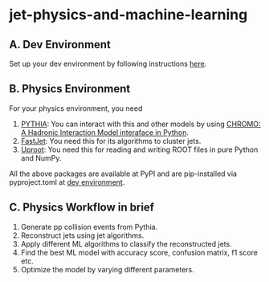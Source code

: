 # jet-physics-and-machine-learning

## A. Dev Environment
Set up your dev environment by following instructions [here](https://github.com/open-physics/jet-physics-and-machine-learning/blob/master/dev-environment-readme.md).

## B. Physics Environment
For your physics environment, you need
1. [PYTHIA](https://www.pythia.org/): You can interact with this and other models by using [CHROMO: A Hadronic Interaction Model interaface in Python](https://github.com/impy-project/chromo).
2. [FastJet](https://github.com/scikit-hep/fastjet): You need this for its algorithms to cluster jets.
3. [Uproot](https://github.com/scikit-hep/uproot5): You need this for reading and writing ROOT files in pure Python and NumPy.

All the above packages are available at PyPI and are pip-installed via pyproject.toml at [dev environment](#markdown-header-a-dev-environment).

## C. Physics Workflow in brief
1. Generate pp collision events from Pythia.
2. Reconstruct jets using jet algorithms.
3. Apply different ML algorithms to classify the reconstructed jets.
4. Find the best ML model with accuracy score, confusion matrix, f1 score etc.
5. Optimize the model by varying different parameters.
